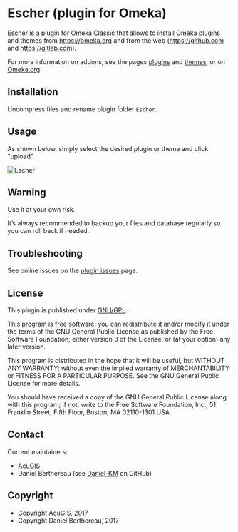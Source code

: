 Escher (plugin for Omeka)
=========================

[Escher] is a plugin for [Omeka Classic] that allows to install Omeka plugins
and themes from https://omeka.org and from the web (https://github.com and https://gitlab.com).

For more information on addons, see the pages [plugins] and [themes], or on [Omeka.org].


Installation
------------

Uncompress files and rename plugin folder `Escher`.


Usage
-----

As shown below, simply select the desired plugin or theme and click "upload"

![Escher](https://www.acugis.com/img/Escher-2.3.1.gif)


Warning
-------

Use it at your own risk.

It’s always recommended to backup your files and database regularly so you can
roll back if needed.


Troubleshooting
---------------

See online issues on the [plugin issues] page.


License
-------

This plugin is published under [GNU/GPL].

This program is free software; you can redistribute it and/or modify it under
the terms of the GNU General Public License as published by the Free Software
Foundation; either version 3 of the License, or (at your option) any later
version.

This program is distributed in the hope that it will be useful, but WITHOUT
ANY WARRANTY; without even the implied warranty of MERCHANTABILITY or FITNESS
FOR A PARTICULAR PURPOSE. See the GNU General Public License for more
details.

You should have received a copy of the GNU General Public License along with
this program; if not, write to the Free Software Foundation, Inc.,
51 Franklin Street, Fifth Floor, Boston, MA 02110-1301 USA.


Contact
-------

Current maintainers:

* [AcuGIS]
* Daniel Berthereau (see [Daniel-KM] on GitHub)


Copyright
---------

* Copyright AcuGIS, 2017
* Copyright Daniel Berthereau, 2017


[Escher]: https://github.com/AcuGIS/Escher
[Omeka]: https://www.omeka.org
[Omeka Classic]: https://omeka.org
[plugins]: https://daniel-km.github.io/UpgradeToOmekaS/omeka_plugins.html
[themes]: https://daniel-km.github.io/UpgradeToOmekaS/omeka_themes.html
[Omeka.org]: https://omeka.org/add-ons
[plugin issues]: https://forum.omeka.org
[GNU/GPL]: https://www.gnu.org/licenses/gpl-3.0.html
[AcuGIS]: https://www.acugis.com
[Daniel-KM]: https://github.com/Daniel-KM "Daniel Berthereau"
